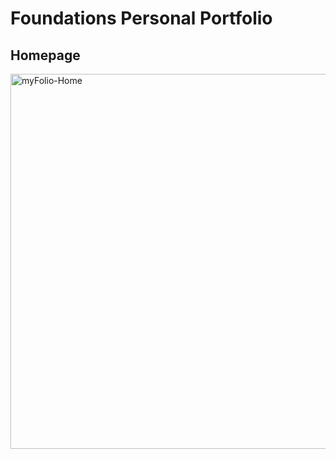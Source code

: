 # Foundations Personal Portfolio

## Homepage

<img width="600" alt="myFolio-Home" src="https://user-images.githubusercontent.com/58315812/108354792-d4e93180-724e-11eb-81c3-adc7658272d1.png">
